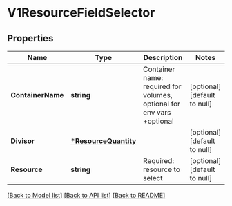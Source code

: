 # V1ResourceFieldSelector

## Properties
Name | Type | Description | Notes
------------ | ------------- | ------------- | -------------
**ContainerName** | **string** | Container name: required for volumes, optional for env vars +optional | [optional] [default to null]
**Divisor** | [***ResourceQuantity**](resource.Quantity.md) |  | [optional] [default to null]
**Resource** | **string** | Required: resource to select | [optional] [default to null]

[[Back to Model list]](../README.md#documentation-for-models) [[Back to API list]](../README.md#documentation-for-api-endpoints) [[Back to README]](../README.md)

